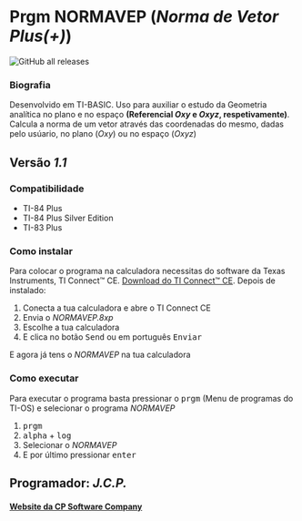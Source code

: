 # Prgm NORMAVEP (_Norma de Vetor Plus(+)_)

![GitHub all releases](https://img.shields.io/github/downloads/CPSoftwareC/NORMAVEP.8xp/total?label=Downloads)

### Biografia

Desenvolvido em TI-BASIC. Uso para auxiliar o estudo da Geometria analítica no plano e no espaço **(Referencial _Oxy_ e _Oxyz_, respetivamente)**. Calcula a norma de um vetor através das coordenadas do mesmo, dadas pelo usúario, no plano (_Oxy_) ou no espaço (_Oxyz_)

## Versão _1.1_

### Compatibilidade

- TI-84 Plus
- TI-84 Plus Silver Edition
- TI-83 Plus

### Como instalar

Para colocar o programa na calculadora necessitas do software da Texas Instruments, TI Connect™ CE. [Download do TI Connect™ CE](https://education.ti.com/pt/produtos/computer-software/ti-connect-ce-sw). Depois de instalado:

1. Conecta a tua calculadora e abre o TI Connect CE
2. Envia o _NORMAVEP.8xp_
3. Escolhe a tua calculadora
4. E clica no botão <kbd>Send</kbd> ou em português <kbd>Enviar</kbd>

E agora já tens o _NORMAVEP_ na tua calculadora

### Como executar

Para executar o programa basta pressionar o <kbd>prgm</kbd> (Menu de programas do TI-OS) e selecionar o programa _NORMAVEP_

1. <kbd>prgm</kbd>
2. <kbd>alpha</kbd> + <kbd>log</kbd>
3. Selecionar o _NORMAVEP_
4. E por último pressionar <kbd>enter</kbd>

## Programador: _J.C.P._

#### [Website da CP Software Company](http://cpsoftwarecompany.epizy.com)
